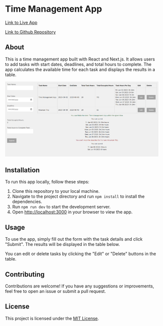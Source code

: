# Time Management App

[Link to Live App](https://time-management-app.vercel.app/)

[Link to Github Repository](https://github.com/MariusDevelops/time-management-app)

## About

This is a time management app built with React and Next.js. It allows users to add tasks with start dates, deadlines, and total hours to complete. The app calculates the available time for each task and displays the results in a table.

![Screenshot of app](screenshot.png)

## Installation

To run this app locally, follow these steps:

1. Clone this repository to your local machine.
2. Navigate to the project directory and run `npm install` to install the dependencies.
3. Run `npm run dev` to start the development server.
4. Open [http://localhost:3000](http://localhost:3000) in your browser to view the app.

## Usage

To use the app, simply fill out the form with the task details and click "Submit". The results will be displayed in the table below.

You can edit or delete tasks by clicking the "Edit" or "Delete" buttons in the table.

## Contributing

Contributions are welcome! If you have any suggestions or improvements, feel free to open an issue or submit a pull request.

## License

This project is licensed under the [MIT License](LICENSE).
